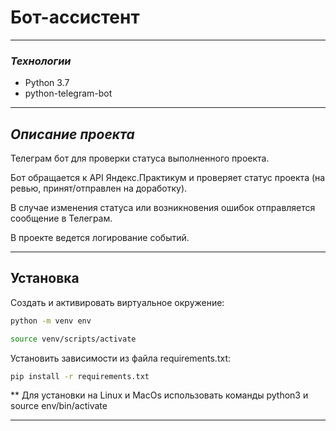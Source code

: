 # **Бот-ассистент**
___ 

### *Технологии*
- Python 3.7
- python-telegram-bot

___

## *Описание проекта*

Телеграм бот для проверки статуса выполненного проекта.

Бот обращается к API Яндекс.Практикум и проверяет статус проекта (на ревью, принят/отправлен на доработку).

В случае изменения статуса или возникновения ошибок отправляется сообщение в Телеграм.

В проекте ведется логирование событий.

___
## Установка

Cоздать и активировать виртуальное окружение:
```sh
python -m venv env

source venv/scripts/activate
```

Установить зависимости из файла requirements.txt:
```sh
pip install -r requirements.txt
```

** Для установки на Linux и MacOs использовать команды python3 и source env/bin/activate
___
